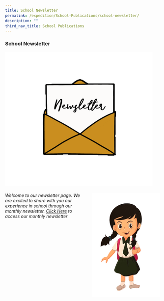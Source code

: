 ```yaml
---
title: School Newsletter
permalink: /expedition/School-Publications/school-newsletter/
description: ""
third_nav_title: School Publications
---
```

### School Newsletter

![](/images/Newsletter.gif)
###### <img src="/images/newsletter1.png" style="width:220px;height:340px;margin-left:15px;" align = "right">Welcome to our newsletter page. We are excited to share with you our experience in school through our monthly newsletter.  [Click Here](https://heyzine.com/flip-book/8a5e6ea465.html#page/1) to access our monthly newsletter